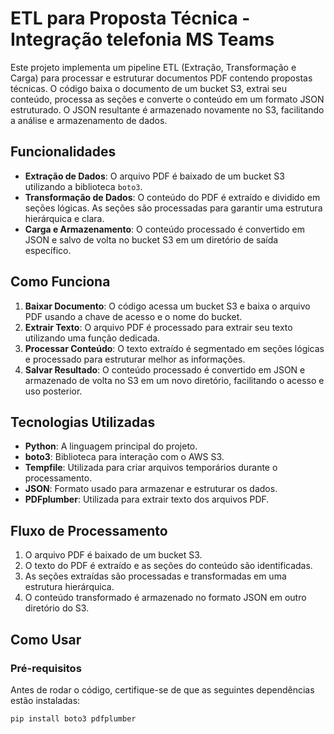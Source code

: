 # ETL para Proposta Técnica - Integração telefonia MS Teams

Este projeto implementa um pipeline ETL (Extração, Transformação e Carga) para processar e estruturar documentos PDF contendo propostas técnicas. O código baixa o documento de um bucket S3, extrai seu conteúdo, processa as seções e converte o conteúdo em um formato JSON estruturado. O JSON resultante é armazenado novamente no S3, facilitando a análise e armazenamento de dados.

## Funcionalidades

- **Extração de Dados**: O arquivo PDF é baixado de um bucket S3 utilizando a biblioteca `boto3`.
- **Transformação de Dados**: O conteúdo do PDF é extraído e dividido em seções lógicas. As seções são processadas para garantir uma estrutura hierárquica e clara.
- **Carga e Armazenamento**: O conteúdo processado é convertido em JSON e salvo de volta no bucket S3 em um diretório de saída específico.

## Como Funciona

1. **Baixar Documento**: O código acessa um bucket S3 e baixa o arquivo PDF usando a chave de acesso e o nome do bucket.
2. **Extrair Texto**: O arquivo PDF é processado para extrair seu texto utilizando uma função dedicada.
3. **Processar Conteúdo**: O texto extraído é segmentado em seções lógicas e processado para estruturar melhor as informações.
4. **Salvar Resultado**: O conteúdo processado é convertido em JSON e armazenado de volta no S3 em um novo diretório, facilitando o acesso e uso posterior.

## Tecnologias Utilizadas

- **Python**: A linguagem principal do projeto.
- **boto3**: Biblioteca para interação com o AWS S3.
- **Tempfile**: Utilizada para criar arquivos temporários durante o processamento.
- **JSON**: Formato usado para armazenar e estruturar os dados.
- **PDFplumber**: Utilizada para extrair texto dos arquivos PDF.

## Fluxo de Processamento

1. O arquivo PDF é baixado de um bucket S3.
2. O texto do PDF é extraído e as seções do conteúdo são identificadas.
3. As seções extraídas são processadas e transformadas em uma estrutura hierárquica.
4. O conteúdo transformado é armazenado no formato JSON em outro diretório do S3.

## Como Usar

### Pré-requisitos

Antes de rodar o código, certifique-se de que as seguintes dependências estão instaladas:

```bash
pip install boto3 pdfplumber
